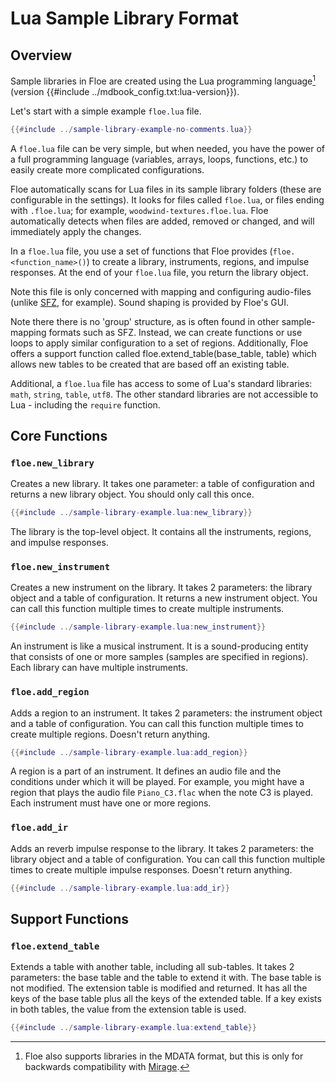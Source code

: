 <!--
SPDX-FileCopyrightText: 2024 Sam Windell
SPDX-License-Identifier: GPL-3.0-or-later
-->

# Lua Sample Library Format

## Overview
Sample libraries in Floe are created using the Lua programming language[^MDATA] (version {{#include ../mdbook_config.txt:lua-version}}).

Let's start with a simple example `floe.lua` file.
```lua
{{#include ../sample-library-example-no-comments.lua}}
```

A `floe.lua` file can be very simple, but when needed, you have the power of a full programming language (variables, arrays, loops, functions, etc.) to easily create more complicated configurations.

Floe automatically scans for Lua files in its sample library folders (these are configurable in the settings). It looks for files called `floe.lua`, or files ending with `.floe.lua`; for example, `woodwind-textures.floe.lua`. Floe automatically detects when files are added, removed or changed, and will immediately apply the changes.

In a `floe.lua` file, you use a set of functions that Floe provides (`floe.<function_name>()`) to create a library, instruments, regions, and impulse responses. At the end of your `floe.lua` file, you return the library object.

Note this file is only concerned with mapping and configuring audio-files (unlike [SFZ](https://en.wikipedia.org/wiki/SFZ_(file_format)), for example). Sound shaping is provided by Floe's GUI.

Note there there is no 'group' structure, as is often found in other sample-mapping formats such as SFZ. Instead, we can create functions or use loops to apply similar configuration to a set of regions. Additionally, Floe offers a support function called floe.extend_table(base_table, table) which allows new tables to be created that are based off an existing table. 

Additional, a `floe.lua` file has access to some of Lua's standard libraries: `math`, `string`, `table`, `utf8`. The other standard libraries are not accessible to Lua - including the `require` function.

## Core Functions

### `floe.new_library`
Creates a new library. It takes one parameter: a table of configuration and returns a new library object. You should only call this once.
```lua
{{#include ../sample-library-example.lua:new_library}}
```

The library is the top-level object. It contains all the instruments, regions, and impulse responses.

### `floe.new_instrument`
Creates a new instrument on the library. It takes 2 parameters: the library object and a table of configuration. It returns a new instrument object. You can call this function multiple times to create multiple instruments.
```lua
{{#include ../sample-library-example.lua:new_instrument}}
```

An instrument is like a musical instrument. It is a sound-producing entity that consists of one or more samples (samples are specified in regions). Each library can have multiple instruments.

### `floe.add_region`
Adds a region to an instrument. It takes 2 parameters: the instrument object and a table of configuration. You can call this function multiple times to create multiple regions. Doesn't return anything.
```lua
{{#include ../sample-library-example.lua:add_region}}
```

A region is a part of an instrument. It defines an audio file and the conditions under which it will be played. For example, you might have a region that plays the audio file `Piano_C3.flac` when the note C3 is played. Each instrument must have one or more regions.

### `floe.add_ir`
Adds an reverb impulse response to the library. It takes 2 parameters: the library object and a table of configuration. You can call this function multiple times to create multiple impulse responses. Doesn't return anything.
```lua
{{#include ../sample-library-example.lua:add_ir}}
```

## Support Functions
### `floe.extend_table`
Extends a table with another table, including all sub-tables. It takes 2 parameters: the base table and the table to extend it with. The base table is not modified. The extension table is modified and returned. It has all the keys of the base table plus all the keys of the extended table. If a key exists in both tables, the value from the extension table is used.
```lua
{{#include ../sample-library-example.lua:extend_table}}
```

[^MDATA]: Floe also supports libraries in the MDATA format, but this is only for backwards compatibility with [Mirage](./mirage.md).
